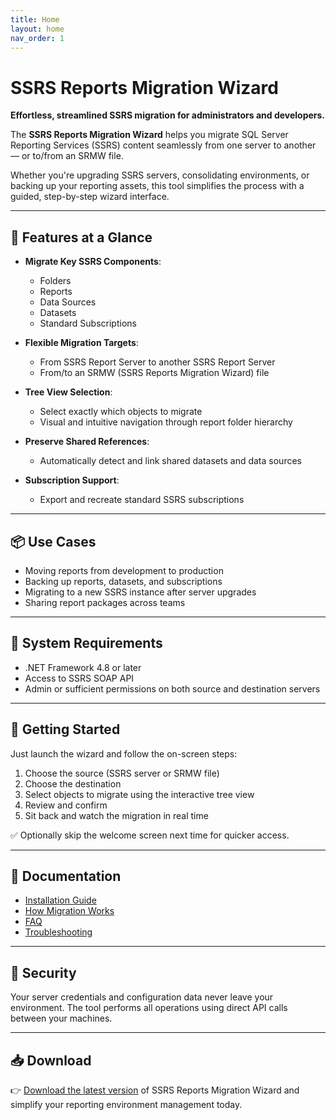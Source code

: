 ```yaml
---
title: Home
layout: home
nav_order: 1
---
```



# SSRS Reports Migration Wizard

**Effortless, streamlined SSRS migration for administrators and developers.**

The **SSRS Reports Migration Wizard** helps you migrate SQL Server Reporting Services (SSRS) content seamlessly from one server to another — or to/from an SRMW file.

Whether you're upgrading SSRS servers, consolidating environments, or backing up your reporting assets, this tool simplifies the process with a guided, step-by-step wizard interface.

---

## 🚀 Features at a Glance

- **Migrate Key SSRS Components**:
  - Folders
  - Reports
  - Data Sources
  - Datasets
  - Standard Subscriptions

- **Flexible Migration Targets**:
  - From SSRS Report Server to another SSRS Report Server
  - From/to an SRMW (SSRS Reports Migration Wizard) file

- **Tree View Selection**:
  - Select exactly which objects to migrate
  - Visual and intuitive navigation through report folder hierarchy

- **Preserve Shared References**:
  - Automatically detect and link shared datasets and data sources

- **Subscription Support**:
  - Export and recreate standard SSRS subscriptions

---

## 📦 Use Cases

- Moving reports from development to production
- Backing up reports, datasets, and subscriptions
- Migrating to a new SSRS instance after server upgrades
- Sharing report packages across teams

---

## 🔧 System Requirements

- .NET Framework 4.8 or later
- Access to SSRS SOAP API
- Admin or sufficient permissions on both source and destination servers

---

## 🧭 Getting Started

Just launch the wizard and follow the on-screen steps:

1. Choose the source (SSRS server or SRMW file)
2. Choose the destination
3. Select objects to migrate using the interactive tree view
4. Review and confirm
5. Sit back and watch the migration in real time

✅ Optionally skip the welcome screen next time for quicker access.

---

## 📘 Documentation

- [Installation Guide](#)
- [How Migration Works](#)
- [FAQ](#)
- [Troubleshooting](#)

---

## 🔐 Security

Your server credentials and configuration data never leave your environment. The tool performs all operations using direct API calls between your machines.

---

## 📥 Download

👉 [Download the latest version](#) of SSRS Reports Migration Wizard and simplify your reporting environment management today.
